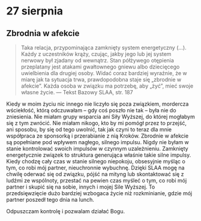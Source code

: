 # 27 sierpnia

## Zbrodnia w afekcie

> Taka relacja, przypominająca zamknięty system energetyczny (...). Każdy z uczestników krąży, czując, jakby jego lub jej system nerwowy był zjadany od wewnątrz. Stan półżywego otępienia przeplatany jest atakami gwałtownego gniewu albo dziecięcego uwielbienia dla drugiej osoby. Widać coraz bardziej wyraźnie, że w miarę jak ta sytuacja trwa, prawdopodobna staje się „zbrodnie w afekcie”. Każda osoba w związku ma potrzebę, aby „żyć”, mieć swoje własne życie. — Tekst Bazowy SLAA, str. 187

Kiedy w moim życiu nic innego nie liczyło się poza związkiem, mordercza wściekłość, którą odczuwałam – gdy coś poszło nie tak – była nie do zniesienia. Nie miałam grupy wsparcia ani Siły Wyższej, do której mogłabym się z tym zwrócić. Nie miałam nikogo, kto by mi pomógł przez to przejść, ani sposobu, by się od tego uwolnić, tak jak czyni to teraz dla mnie współpraca ze sponsorką i przerabianie z nią Kroków. Zbrodnie w afekcie są popełniane pod wpływem nagłego, silnego impulsu. Nigdy nie byłam w stanie kontrolować swoich impulsów w czynnym uzależnieniu. Zamknięty energetycznie związek to struktura generująca właśnie takie silne impulsy. Kiedy chodzę cały czas w stanie silnego niepokoju, obsesyjnie myśląc o tym, co robi mój partner, nieuchronnie wybuchnę. Dzięki SLAA mogę na chwilę oderwać się od związku, pójść na mityng lub skontaktować się z ludźmi ze wspólnoty, przestać na pewien czas myśleć o tym, co robi mój partner i skupić się na sobie, innych i mojej Sile Wyższej. To przedsięwzięcie dużo bardziej wzbogaca życie niż rozkminianie, gdzie mój partner poszedł tego dnia na lunch.

Odpuszczam kontrolę i pozwalam działać Bogu.
